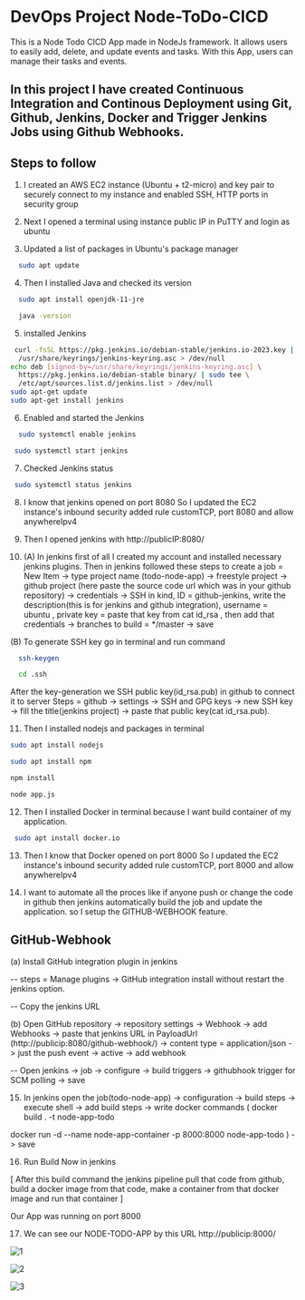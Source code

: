 
# DevOps Project Node-ToDo-CICD

This is a Node Todo CICD App made in NodeJs framework. It allows users to easily add, delete, and update events and tasks. With this App, users can manage their tasks and events.


## In this project I have created Continuous Integration and Continous Deployment using Git, Github, Jenkins, Docker and Trigger Jenkins Jobs using Github Webhooks.




## Steps to follow

1. I created an AWS EC2 instance (Ubuntu + t2-micro) and key pair to securely connect to my instance and enabled SSH, HTTP ports in security group

2. Next I opened a terminal using instance public IP in PuTTY and login as ubuntu 

3. Updated a list of packages in Ubuntu's package manager
```bash
  sudo apt update
```

4. Then I installed Java and checked its version
```bash
  sudo apt install openjdk-11-jre
```
```bash
  java -version
```

5. installed Jenkins 
```bash
 curl -fsSL https://pkg.jenkins.io/debian-stable/jenkins.io-2023.key | sudo tee \
  /usr/share/keyrings/jenkins-keyring.asc > /dev/null
echo deb [signed-by=/usr/share/keyrings/jenkins-keyring.asc] \
  https://pkg.jenkins.io/debian-stable binary/ | sudo tee \
  /etc/apt/sources.list.d/jenkins.list > /dev/null
sudo apt-get update
sudo apt-get install jenkins
```

6. Enabled and started the Jenkins
```bash
  sudo systemctl enable jenkins
```
 ```bash
  sudo systemctl start jenkins
```

7. Checked Jenkins status
 ```bash
  sudo systemctl status jenkins
```

8. I know that jenkins opened on port 8080 So I updated the EC2 instance's inbound security added rule customTCP, port 8080 and allow anywhereIpv4

9. Then I opened jenkins with  http://publicIP:8080/

10. (A) In jenkins first of all I created my account and installed necessary jenkins plugins. 
        Then in jenkins followed these steps to create a job =  New Item -> type project name (todo-node-app) -> freestyle project -> github project (here paste the source code url which was in your github repository) -> credentials -> SSH in kind, ID = github-jenkins, write the description(this is for jenkins and github integration), username = ubuntu , private key = paste that key from cat id_rsa , then add that credentials -> branches to build = */master -> save


  (B) To generate SSH key go in terminal and run command  
```bash
  ssh-keygen

  cd .ssh
```
  After the key-generation we SSH public key(id_rsa.pub) in github to connect it to server
  Steps = github -> settings -> SSH and GPG keys -> new SSH key -> fill the title(jenkins project) -> paste that public key(cat id_rsa.pub).

11. Then I installed nodejs and packages in terminal
   
```bash
sudo apt install nodejs

sudo apt install npm

npm install

node app.js
```

12. Then I installed Docker in terminal because I want build container of my application.
 
```bash
 sudo apt install docker.io
```
13. Then I know that Docker opened on port 8000 So I updated the EC2 instance's inbound security added rule customTCP, port 8000 and allow anywhereIpv4

14. I want to automate all the proces like if anyone push or change the code in github then jenkins automatically build the job and update the application.
so I setup the GITHUB-WEBHOOK feature.


## GitHub-Webhook

(a) Install GitHub integration plugin in jenkins

-- steps = Manage plugins -> GitHub integration install without restart the jenkins option.

-- Copy the jenkins URL 

(b)  Open GitHub repository -> repository settings -> Webhook -> add Webhooks -> paste that jenkins URL in PayloadUrl (http://publicip:8080/github-webhook/) -> content type = application/json -> just the push event -> active -> add webhook

-- Open jenkins -> job -> configure -> build triggers -> githubhook trigger for SCM polling -> save

15. In jenkins open the job(todo-node-app) -> configuration -> build steps -> execute shell -> add build steps -> write docker commands 
( docker build . -t node-app-todo

docker run -d --name node-app-container -p 8000:8000 node-app-todo )  -> save

16. Run Build Now in jenkins 
  
   [ After this build command the jenkins pipeline pull that code from github, build a docker image from that code, make a container from that docker image and run that container ]

Our App was running on port 8000 

17. We can see our NODE-TODO-APP by this URL http://publicip:8000/



![1](https://user-images.githubusercontent.com/95110861/235649755-8019e355-130c-47b1-911b-c2011928bc4c.png)



![2](https://user-images.githubusercontent.com/95110861/235649911-e753acea-02d8-4cf7-a3b3-688a668717a5.png)



![3](https://user-images.githubusercontent.com/95110861/235649983-34e69a4a-92a9-482b-9160-f41a95fa9646.png)
